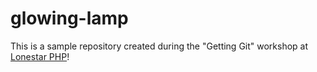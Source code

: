 # glowing-lamp
This is a sample repository created during the "Getting Git" workshop at [Lonestar PHP](https://lonestarphp.com)!
